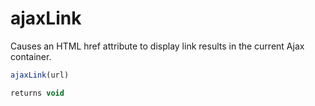 # ajaxLink

Causes an HTML href attribute to display link results in the current Ajax container.

```javascript
ajaxLink(url)
```

```javascript
returns void
```
